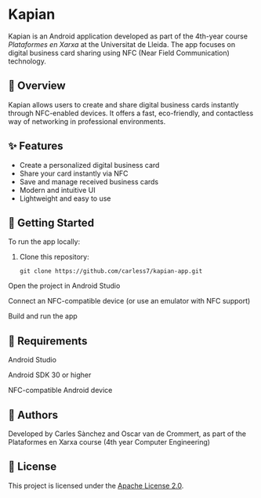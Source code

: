 # Kapian

Kapian is an Android application developed as part of the 4th-year course *Plataformes en Xarxa* at the Universitat de Lleida. The app focuses on digital business card sharing using NFC (Near Field Communication) technology.

## 📱 Overview

Kapian allows users to create and share digital business cards instantly through NFC-enabled devices. It offers a fast, eco-friendly, and contactless way of networking in professional environments.

## ✨ Features

- Create a personalized digital business card
- Share your card instantly via NFC
- Save and manage received business cards
- Modern and intuitive UI
- Lightweight and easy to use

## 🚀 Getting Started

To run the app locally:

1. Clone this repository:
   ```
   git clone https://github.com/carless7/kapian-app.git

Open the project in Android Studio

Connect an NFC-compatible device (or use an emulator with NFC support)

Build and run the app

## 🧾 Requirements
Android Studio

Android SDK 30 or higher

NFC-compatible Android device

## 👥 Authors
Developed by Carles Sànchez and Oscar van de Crommert, as part of the Plataformes en Xarxa course (4th year Computer Engineering)

## 📄 License

This project is licensed under the [Apache License 2.0](LICENSE).
